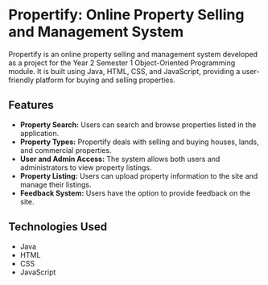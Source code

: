 # Propertify: Online Property Selling and Management System

Propertify is an online property selling and management system developed as a project for the Year 2 Semester 1 Object-Oriented Programming module. It is built using Java, HTML, CSS, and JavaScript, providing a user-friendly platform for buying and selling properties.

## Features

- **Property Search:** Users can search and browse properties listed in the application.
- **Property Types:** Propertify deals with selling and buying houses, lands, and commercial properties.
- **User and Admin Access:** The system allows both users and administrators to view property listings.
- **Property Listing:** Users can upload property information to the site and manage their listings.
- **Feedback System:** Users have the option to provide feedback on the site.

## Technologies Used

- Java
- HTML
- CSS
- JavaScript